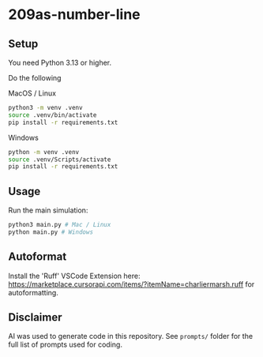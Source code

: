 # 209as-number-line

## Setup

You need Python 3.13 or higher.

Do the following

MacOS / Linux

```sh
python3 -m venv .venv
source .venv/bin/activate
pip install -r requirements.txt
```

Windows

```sh
python -m venv .venv
source .venv/Scripts/activate
pip install -r requirements.txt
```

## Usage

Run the main simulation:

```sh
python3 main.py # Mac / Linux
python main.py # Windows
```

## Autoformat

Install the 'Ruff' VSCode Extension here: https://marketplace.cursorapi.com/items/?itemName=charliermarsh.ruff for autoformatting.

## Disclaimer

AI was used to generate code in this repository. See `prompts/` folder for the full list of prompts used for coding.

